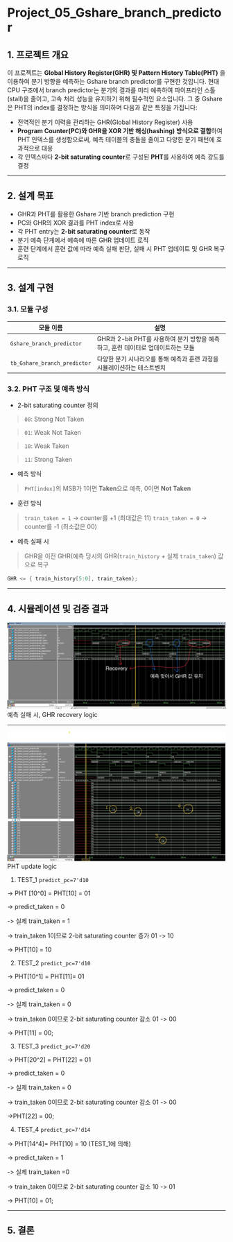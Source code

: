 # Project_05_Gshare_branch_predictor

## 1. 프로젝트 개요
이 프로젝트는 **Global History Register(GHR) 및 Pattern History Table(PHT)** 을 이용하여 분기 방향을 예측하는 Gshare branch predictor를 구현한 것입니다.
현대 CPU 구조에서 branch predictor는 분기의 결과를 미리 예측하여 파이프라인 스톨(stall)을 줄이고, 고속 처리 성능을 유지하기 위해 필수적인 요소입니다. 그 중 Gshare은 PHT의 index를 결정하는 방식을 의미하며 다음과 같은 특징을 가집니다:

* 전역적인 분기 이력을 관리하는 GHR(Global History Register) 사용
* **Program Counter(PC)와 GHR을 XOR 기반 해싱(hashing) 방식으로 결합**하여 PHT 인덱스를 생성함으로써, 예측 테이블의 충돌을 줄이고 다양한 분기 패턴에 효과적으로 대응
* 각 인덱스마다 **2-bit saturating counter**로 구성된 **PHT**를 사용하여 예측 강도를 결정

---

## 2. 설계 목표

* GHR과 PHT를 활용한 Gshare 기반 branch prediction 구현  
* PC와 GHR의 XOR 결과를 PHT index로 사용  
* 각 PHT entry는 **2-bit saturating counter**로 동작
* 분기 예측 단계에서 예측에 따른 GHR 업데이트 로직
* 훈련 단계에서 훈련 값에 따라 예측 실패 판단, 실패 시 PHT 업데이트 및 GHR 복구 로직

---

## 3. 설계 구현

### 3.1. 모듈 구성

| 모듈 이름   | 설명 |
|----------------------------|------|
| `Gshare_branch_predictor`  | GHR과 2-bit PHT를 사용하여 분기 방향을 예측하고, 훈련 데이터로 업데이트하는 모듈 |
| `tb_Gshare_branch_predictor` | 다양한 분기 시나리오를 통해 예측과 훈련 과정을 시뮬레이션하는 테스트벤치 |



### 3.2. PHT 구조 및 예측 방식

* 2-bit saturating counter 정의
> `00`: Strong Not Taken

> `01`: Weak Not Taken
 
> `10`: Weak Taken

> `11`: Strong Taken 


* 예측 방식

>`PHT[index]`의 MSB가 1이면 **Taken**으로 예측, 0이면 **Not Taken**

* 훈련 방식
  
> `train_taken = 1` → counter를 +1 (최대값은 11)
> `train_taken = 0` → counter를 -1 (최소값은 00)

* 예측 실패 시
  
> GHR을 이전 GHR(예측 당시의 GHR(`train_history` + 실제 `train_taken`) 값으로 복구

```verilog
GHR <= { train_history[5:0], train_taken}; 
```

---

## 4. 시뮬레이션 및 검증 결과

![예측 실패 시 recovery logic](sim_waves/1.recovery_logic.jpg)
예측 실패 시, GHR recovery logic

---

![PHT update logic](sim_waves/2.PHT_update_logic.jpg)
PHT update logic

1. TEST_1 `predict_pc=7'd10`
   
-> PHT [10^0] = PHT[10] = 01 

-> predict_taken = 0

-> 실제 train_taken = 1

-> train_taken 1이므로 2-bit saturating counter 증가  01 -> 10

-> PHT[10] = 10

2. TEST_2 `predict_pc=7'd10`
   
-> PHT[10^1] = PHT[11]= 01

-> predict_taken = 0

-> 실제 train_taken = 0

-> train_taken 0이므로 2-bit saturating counter 감소  01 -> 00

-> PHT[11] = 00;

3. TEST_3 `predict_pc=7'd20`
   
-> PHT[20^2] = PHT[22] = 01

-> predict_taken = 0

-> 실제 train_taken = 0

-> train_taken 0이므로 2-bit saturating counter 감소  01 -> 00

->PHT[22] = 00;

4. TEST_4 `predict_pc=7'd14`
   
-> PHT[14^4]= PHT[10] = 10  (TEST_1에 의해)

-> predict_taken = 1

-> 실제 train_taken =0

-> train_taken 0이므로 2-bit saturating counter 감소 10 -> 01

-> PHT[10] = 01;

---

## 5. 결론




